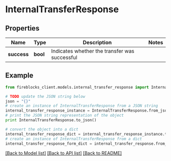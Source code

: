 # InternalTransferResponse


## Properties

Name | Type | Description | Notes
------------ | ------------- | ------------- | -------------
**success** | **bool** | Indicates whether the transfer was successful | 

## Example

```python
from fireblocks_client.models.internal_transfer_response import InternalTransferResponse

# TODO update the JSON string below
json = "{}"
# create an instance of InternalTransferResponse from a JSON string
internal_transfer_response_instance = InternalTransferResponse.from_json(json)
# print the JSON string representation of the object
print InternalTransferResponse.to_json()

# convert the object into a dict
internal_transfer_response_dict = internal_transfer_response_instance.to_dict()
# create an instance of InternalTransferResponse from a dict
internal_transfer_response_form_dict = internal_transfer_response.from_dict(internal_transfer_response_dict)
```
[[Back to Model list]](../README.md#documentation-for-models) [[Back to API list]](../README.md#documentation-for-api-endpoints) [[Back to README]](../README.md)


